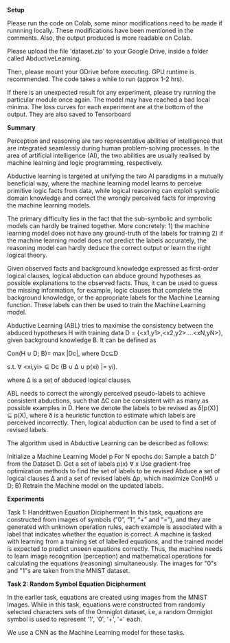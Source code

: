 **Setup**

Please run the code on Colab, some minor modifications need to be made if runnning locally. These modifications have been mentioned in the comments. Also, the output produced is more readable on Colab.

Please upload the file 'dataset.zip' to your Google Drive, inside a folder called AbductiveLearning.

Then, please mount your GDrive before executing. GPU runtime is recommended. The code takes a while to run (approx 1-2 hrs).

If there is an unexpected result for any experiment, please try running the particular module once again. The model may have reached a bad local minima. The loss curves for each experiment are at the bottom of the output. They are also saved to Tensorboard

**Summary**

Perception and reasoning are two representative abilities of intelligence that are integrated seamlessly during human problem-solving processes. In the area of artificial intelligence (AI), the two abilities are usually realised by machine learning and logic programming, respectively.

Abductive learning is targeted at unifying the two AI paradigms in a mutually beneficial way, where the machine learning model learns to perceive primitive logic facts from data, while logical reasoning can exploit symbolic domain knowledge and correct the wrongly perceived facts for improving the machine learning models.

The primary difficulty lies in the fact that the sub-symbolic and symbolic models can hardly be trained together. More concretely: 1) the machine learning model does not have any ground-truth of the labels for training 2) if the machine learning model does not predict the labels accurately, the reasoning model can hardly deduce the correct output or learn the right logical theory.

Given observed facts and background knowledge expressed as first-order logical clauses, logical abduction can abduce ground hypotheses as possible explanations to the observed facts. Thus, it can be used to guess the missing information, for example, logic clauses that complete the background knowledge, or the appropriate labels for the Machine Learning function. These labels can then be used to train the Machine Learning model.

Abductive Learning (ABL) tries to maximise the consistency between the abduced hypotheses H with training data D = {<x1,y1>,<x2,y2>....<xN,yN>}, given background knowledge B. It can be defined as

Con(H ∪ D; B)= max |Dc|, where Dc⊆D

s.t. ∀ <xi,yi> ∈ Dc (B ∪ ∆ ∪ p(xi) |= yi).

where ∆ is a set of abduced logical clauses.

ABL needs to correct the wrongly perceived pseudo-labels to achieve consistent abductions, such that ∆C can be consistent with as many as possible examples in D. Here we denote the labels to be revised as δ[p(X)] ⊆ p(X), where δ is a heuristic function to estimate which labels are perceived incorrectly. Then, logical abduction can be used to find a set of revised labels.

The algorithm used in Abductive Learning can be described as follows:

Initialize a Machine Learning Model p
For N epochs do:
Sample a batch D' from the Dataset D.
Get a set of labels p(x) ∀ x
Use gradient-free optimization methods to find the set of labels to be revised
Abduce a set of logical clauses ∆ and a set of revised labels ∆p, which maximize Con(Hδ ∪ D; B)
Retrain the Machine model on the updated labels.


**Experiments**

Task 1: Handrittwen Equation Dicipherment
In this task, equations are constructed from images of symbols (“0”, “1”, “+” and “=”), and they are generated with unknown operation rules, each example is associated with a label that indicates whether the equation is correct. A machine is tasked with learning from a training set of labelled equations, and the trained model is expected to predict unseen equations correctly. Thus, the machine needs to learn image recognition (perception) and mathematical operations for calculating the equations (reasoning) simultaneously. The images for "0"s and "1"s are taken from the MNIST dataset.

**Task 2: Random Symbol Equation Dicipherment**

In the earlier task, equations are created using images from the MNIST Images. While in this task, equations were constructed from randomly selected characters sets of the Omniglot dataset, i.e, a random Omniglot symbol is used to represent '1', '0', '+', '=' each.

We use a CNN as the Machine Learning model for these tasks.
